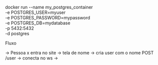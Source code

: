 docker run --name my_postgres_container \
 -e POSTGRES_USER=myuser \
 -e POSTGRES_PASSWORD=mypassword \
 -e POSTGRES_DB=mydatabase \
 -p 5432:5432 \
 -d postgres

Fluxo

-> Pessoa x entra no site
-> tela de nome 
-> cria user com o nome POST /user
-> conecta no ws
-> 